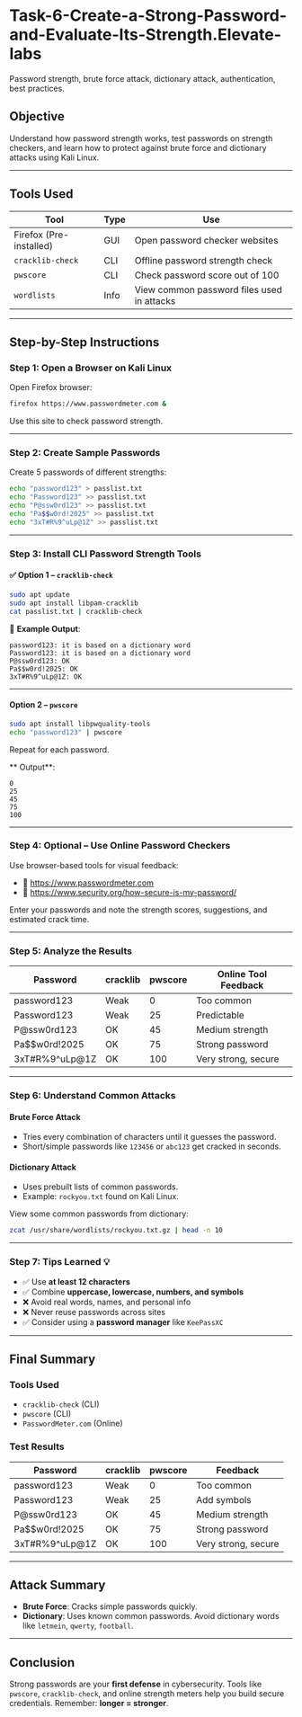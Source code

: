 # Task-6-Create-a-Strong-Password-and-Evaluate-Its-Strength.Elevate-labs
Password strength, brute force attack, dictionary attack, authentication,  best practices.

##  Objective
Understand how password strength works, test passwords on strength checkers, and learn how to protect against brute force and dictionary attacks using Kali Linux.

---

##  Tools Used

| Tool                  | Type | Use                                 |
|-----------------------|------|--------------------------------------|
| Firefox (Pre-installed) | GUI  | Open password checker websites       |
| `cracklib-check`     | CLI  | Offline password strength check     |
| `pwscore`            | CLI  | Check password score out of 100     |
| `wordlists`          | Info | View common password files used in attacks |

---

##  Step-by-Step Instructions

###  Step 1: Open a Browser on Kali Linux

Open Firefox browser:

```bash
firefox https://www.passwordmeter.com &
```

Use this site to check password strength.

---

###  Step 2: Create Sample Passwords

Create 5 passwords of different strengths:

```bash
echo "password123" > passlist.txt
echo "Password123" >> passlist.txt
echo "P@ssw0rd123" >> passlist.txt
echo "Pa$$w0rd!2025" >> passlist.txt
echo "3xT#R%9^uLp@1Z" >> passlist.txt
```

---

###  Step 3: Install CLI Password Strength Tools

#### ✅ Option 1 – `cracklib-check`

```bash
sudo apt update
sudo apt install libpam-cracklib
cat passlist.txt | cracklib-check
```

📌 **Example Output**:
```
password123: it is based on a dictionary word
Password123: it is based on a dictionary word
P@ssw0rd123: OK
Pa$$w0rd!2025: OK
3xT#R%9^uLp@1Z: OK
```

---

####  Option 2 – `pwscore`

```bash
sudo apt install libpwquality-tools
echo "password123" | pwscore
```

Repeat for each password.

 ** Output**:
```
0
25
45
75
100
```

---

###  Step 4: Optional – Use Online Password Checkers

Use browser-based tools for visual feedback:

- 🔗 https://www.passwordmeter.com
- 🔗 https://www.security.org/how-secure-is-my-password/

Enter your passwords and note the strength scores, suggestions, and estimated crack time.

---

###  Step 5: Analyze the Results

| Password            | cracklib | pwscore | Online Tool Feedback |
|---------------------|----------|---------|------------------------|
| password123         | Weak     | 0       | Too common             |
| Password123         | Weak     | 25      | Predictable            |
| P@ssw0rd123         | OK       | 45      | Medium strength        |
| Pa$$w0rd!2025       | OK       | 75      | Strong password        |
| 3xT#R%9^uLp@1Z      | OK       | 100     | Very strong, secure    |

---

###  Step 6: Understand Common Attacks

####  Brute Force Attack
- Tries every combination of characters until it guesses the password.
- Short/simple passwords like `123456` or `abc123` get cracked in seconds.

####  Dictionary Attack
- Uses prebuilt lists of common passwords.
- Example: `rockyou.txt` found on Kali Linux.

View some common passwords from dictionary:

```bash
zcat /usr/share/wordlists/rockyou.txt.gz | head -n 10
```

---

###  Step 7: Tips Learned 💡

- ✅ Use **at least 12 characters**
- ✅ Combine **uppercase, lowercase, numbers, and symbols**
- ❌ Avoid real words, names, and personal info
- ❌ Never reuse passwords across sites
- ✅ Consider using a **password manager** like `KeePassXC`

---

##  Final Summary

###  Tools Used
- `cracklib-check` (CLI)
- `pwscore` (CLI)
- `PasswordMeter.com` (Online)

###  Test Results

| Password            | cracklib | pwscore | Feedback              |
|---------------------|----------|---------|------------------------|
| password123         | Weak     | 0       | Too common             |
| Password123         | Weak     | 25      | Add symbols            |
| P@ssw0rd123         | OK       | 45      | Medium strength        |
| Pa$$w0rd!2025       | OK       | 75      | Strong password        |
| 3xT#R%9^uLp@1Z      | OK       | 100     | Very strong, secure    |

---

##  Attack Summary

- **Brute Force**: Cracks simple passwords quickly.
- **Dictionary**: Uses known common passwords. Avoid dictionary words like `letmein`, `qwerty`, `football`.

---

##  Conclusion

Strong passwords are your **first defense** in cybersecurity. Tools like `pwscore`, `cracklib-check`, and online strength meters help you build secure credentials. Remember: **longer = stronger**.
